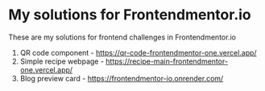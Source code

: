 
# My solutions for Frontendmentor.io

These are my solutions for frontend challenges in Frontendmentor.io

1) QR code component - https://qr-code-frontendmentor-one.vercel.app/
2) Simple recipe webpage - https://recipe-main-frontendmentor-one.vercel.app/
3) Blog preview card - https://frontendmentor-io.onrender.com/

